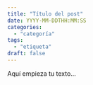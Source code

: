 ```yaml
---
title: "Título del post"
date: YYYY-MM-DDTHH:MM:SS
categories:
  - "categoría"
tags:
  - "etiqueta"
draft: false
---
```


Aquí empieza tu texto...